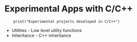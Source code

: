 Experimental Apps with C/C++
==============

```
    print("Experimental projects developed in C/C++")
```

* Utilities - Low level utility functions
* Inheritance - C++ inheritance

